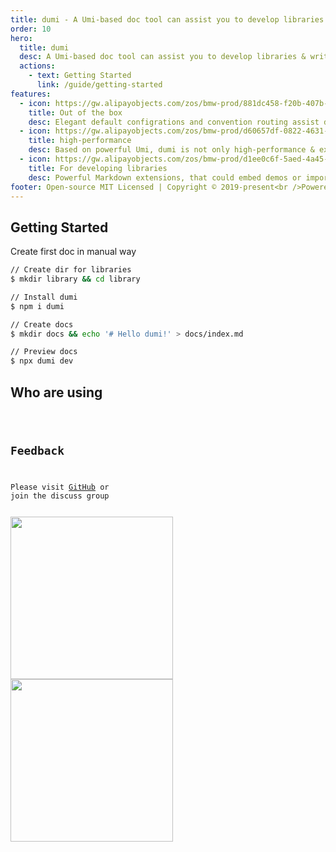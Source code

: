 ```yaml
---
title: dumi - A Umi-based doc tool can assist you to develop libraries & write docs.
order: 10
hero:
  title: dumi
  desc: A Umi-based doc tool can assist you to develop libraries & write docs.222
  actions:
    - text: Getting Started
      link: /guide/getting-started
features:
  - icon: https://gw.alipayobjects.com/zos/bmw-prod/881dc458-f20b-407b-947a-95104b5ec82b/k79dm8ih_w144_h144.png
    title: Out of the box
    desc: Elegant default configrations and convention routing assist developers to get started as simple as possible, that focus all attentions on developing libraries & writting docs
  - icon: https://gw.alipayobjects.com/zos/bmw-prod/d60657df-0822-4631-9d7c-e7a869c2f21c/k79dmz3q_w126_h126.png
    title: high-performance
    desc: Based on powerful Umi, dumi is not only high-performance & extensible, but also could use mostly plugins based on Umi
  - icon: https://gw.alipayobjects.com/zos/bmw-prod/d1ee0c6f-5aed-4a45-a507-339a4bfe076c/k7bjsocq_w144_h144.png
    title: For developing libraries
    desc: Powerful Markdown extensions, that could embed demos or import external demos or even insert custom React components, make docs beautiful & better to use
footer: Open-source MIT Licensed | Copyright © 2019-present<br />Powered by self
---
```


## Getting Started

Create first doc in manual way

```bash
// Create dir for libraries
$ mkdir library && cd library

// Install dumi
$ npm i dumi

// Create docs
$ mkdir docs && echo '# Hello dumi!' > docs/index.md

// Preview docs
$ npx dumi dev
```

## Who are using

<code src="./demo/users.tsx" inline />

## Feedback

Please visit [GitHub](https://github.com/umijs/dumi) or join the discuss group

<img src="https://gw.alipayobjects.com/zos/bmw-prod/881c4596-a6cc-4f69-be8d-f94c4e02e058/k7ttshpq_w1004_h1346.jpeg" width="260" />
<img src="https://gw.alipayobjects.com/zos/bmw-prod/c18bc2a5-719a-48ca-b225-c79ef88bfb43/k7m10ymd_w1004_h1346.jpeg" width="260"/>
